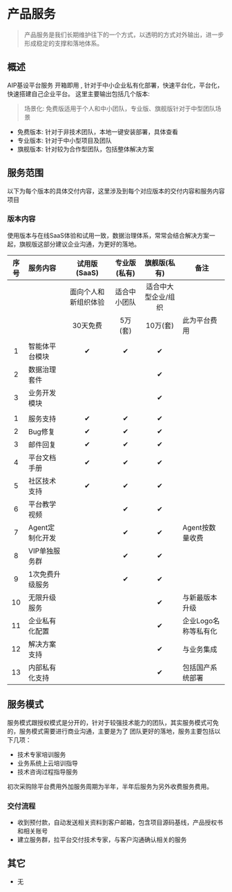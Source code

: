 # 产品服务

> 产品服务是我们长期维护往下的一个方式，以透明的方式对外输出，进一步形成稳定的支撑和落地体系。

## 概述

AIP基设平台服务 开箱即用 , 针对于中小企业私有化部署，快速平台化，平台化，快速搭建自己企业平台。
这里主要输出包括几个版本:

> 场景化: 免费版适用于个人和中小团队，专业版、旗舰版针对于中型团队场景

- 免费版本: 针对于非技术团队，本地一键安装部署，具体查看
- 专业版本: 针对于中小型项目及团队
- 旗舰版本: 针对较为合作型团队，包括整体解决方案

## 服务范围

以下为每个版本的具体交付内容，这里涉及到每个对应版本的交付内容和服务内容项目

### 版本内容

使用版本与在线SaaS体验和试用一致，数据治理体系，常常会结合解决方案一起，旗舰版这部分建议企业沟通，为更好的落地。

| 序号 | 服务内容        | 试用版(SaaS)         | 专业版(私有) | 旗舰版(私有)        | 备注                 |
|:----:|:----------------|:--------------------:|:------------:|:-------------------:|----------------------|
|      |                 | 面向个人和新组织体验 | 适合中小团队 | 适合中大型企业/组织 |                      |
|      |                 | 30天免费             | 5万(套)      | 10万(套)            | 此为平台费用         |
|      |                 |                      |              |                     |                      |
| 1    | 智能体平台模块  | ✔                    | ✔            | ✔                   |                      |
| 2    | 数据治理套件    |                      |              | ✔                   |                      |
| 3    | 业务开发模块    |                      |              | ✔                   |                      |
|      |                 |                      |              |                     |                      |
| 1    | 服务支持        | ✔                    | ✔            | ✔                   |                      |
| 2    | Bug修复         | ✔                    | ✔            | ✔                   |                      |
| 3    | 邮件回复        | ✔                    | ✔            | ✔                   |                      |
| 4    | 平台文档手册    | ✔                    | ✔            | ✔                   |                      |
| 5    | 社区技术支持    | ✔                    | ✔            | ✔                   |                      |
| 6    | 平台教学视频    |                      | ✔            | ✔                   |                      |
| 7    | Agent定制化开发 |                      | ✔            | ✔                   | Agent按数量收费      |
| 8    | VIP单独服务群   |                      | ✔            | ✔                   |                      |
| 9    | 1次免费升级服务 |                      | ✔            | ✔                   |                      |
| 10   | 无限升级服务    |                      |              | ✔                   | 与新最版本升级       |
| 11   | 企业私有化配置  |                      |              | ✔                   | 企业Logo名称等私有化 |
| 12   | 解决方案支持    |                      |              | ✔                   | 与业务集成           |
| 13   | 内部私有化支持  |                      |              | ✔                   | 包括国产系统部署     |


## 服务模式

服务模式跟授权模式是分开的，针对于较强技术能力的团队，其实服务模式可免的，服务模式需要进行商业沟通，主要是为了
团队更好的落地，服务主要包括以下几项：

- 技术专家培训服务
- 业务系统上云培训指导
- 技术咨询过程指导服务

初次采购除平台费用外加服务周期为半年，半年后服务为另外收费服务费用。

### 交付流程

- 收到预付款，自动发送相关资料到客户邮箱，包含项目源码基线，产品授权书和相关账号
- 建立服务群，拉平台交付技术专家，与客户沟通确认相关的服务

## 其它

- 无

